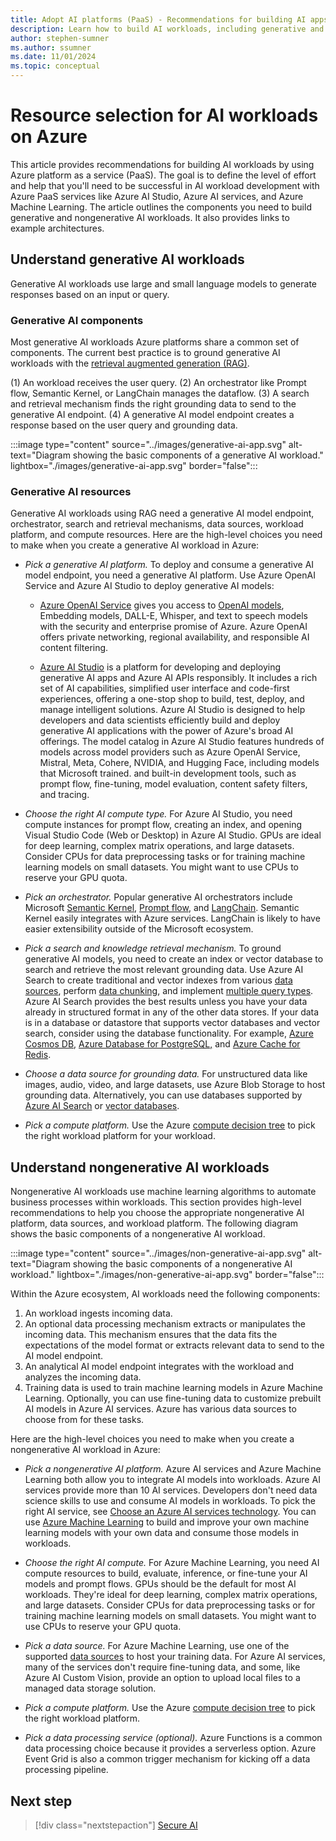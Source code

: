 ```yaml
---
title: Adopt AI platforms (PaaS) - Recommendations for building AI apps with Azure platforms
description: Learn how to build AI workloads, including generative and nongenerative AI apps, by using Azure PaaS services. Get detailed recommendations and architecture guides.
author: stephen-sumner
ms.author: ssumner
ms.date: 11/01/2024
ms.topic: conceptual
---
```


# Resource selection for AI workloads on Azure

This article provides recommendations for building AI workloads by using Azure platform as a service (PaaS). The goal is to define the level of effort and help that you'll need to be successful in AI workload development with Azure PaaS services like Azure AI Studio, Azure AI services, and Azure Machine Learning. The article outlines the components you need to build generative and nongenerative AI workloads. It also provides links to example architectures.

## Understand generative AI workloads

Generative AI workloads use large and small language models to generate responses based on an input or query. 

### Generative AI components

Most generative AI workloads Azure platforms share a common set of components. The current best practice is to ground generative AI workloads with the [retrieval augmented generation (RAG)](/azure/architecture/ai-ml/guide/rag/rag-solution-design-and-evaluation-guide).

(1) An workload receives the user query. (2) An orchestrator like Prompt flow, Semantic Kernel, or LangChain manages the dataflow. (3) A search and retrieval mechanism finds the right grounding data to send to the generative AI endpoint. (4) A generative AI model endpoint creates a response based on the user query and grounding data.

:::image type="content" source="../images/generative-ai-app.svg" alt-text="Diagram showing the basic components of a generative AI workload." lightbox="./images/generative-ai-app.svg" border="false":::

### Generative AI resources

Generative AI workloads using RAG need a generative AI model endpoint, orchestrator, search and retrieval mechanisms, data sources, workload platform, and compute resources. Here are the high-level choices you need to make when you create a generative AI workload in Azure:

- *Pick a generative AI platform.* To deploy and consume a generative AI model endpoint, you need a generative AI platform. Use Azure OpenAI Service and Azure AI Studio to deploy generative AI models:

    - [Azure OpenAI Service](/azure/ai-services/openai/overview) gives you access to [OpenAI models](/azure/ai-services/openai/concepts/models), Embedding models, DALL-E, Whisper, and text to speech models with the security and enterprise promise of Azure. Azure OpenAI offers private networking, regional availability, and responsible AI content filtering.

    - [Azure AI Studio](/azure/ai-studio/what-is-ai-studio) is a platform for developing and deploying generative AI apps and Azure AI APIs responsibly. It includes a rich set of AI capabilities, simplified user interface and code-first experiences, offering a one-stop shop to build, test, deploy, and manage intelligent solutions. Azure AI Studio is designed to help developers and data scientists efficiently build and deploy generative AI applications with the power of Azure's broad AI offerings. The model catalog in Azure AI Studio features hundreds of models across model providers such as Azure OpenAI Service, Mistral, Meta, Cohere, NVIDIA, and Hugging Face, including models that Microsoft trained. and built-in development tools, such as prompt flow, fine-tuning, model evaluation, content safety filters, and tracing.

- *Choose the right AI compute type.* For Azure AI Studio, you need compute instances for prompt flow, creating an index, and opening Visual Studio Code (Web or Desktop) in Azure AI Studio. GPUs are ideal for deep learning, complex matrix operations, and large datasets. Consider CPUs for data preprocessing tasks or for training machine learning models on small datasets. You might want to use CPUs to reserve your GPU quota.

- *Pick an orchestrator.* Popular generative AI orchestrators include Microsoft [Semantic Kernel](/semantic-kernel/overview/), [Prompt flow](https://microsoft.github.io/promptflow/index.html), and [LangChain](https://python.langchain.com/v0.2/docs/integrations/platforms/microsoft/). Semantic Kernel easily integrates with Azure services. LangChain is likely to have easier extensibility outside of the Microsoft ecosystem.

- *Pick a search and knowledge retrieval mechanism.* To ground generative AI models, you need to create an index or vector database to search and retrieve the most relevant grounding data. Use Azure AI Search to create traditional and vector indexes from various [data sources](/azure/search/search-indexer-overview#supported-data-sources), perform [data chunking](/azure/search/vector-search-integrated-vectorization), and implement [multiple query types](/azure/search/search-query-overview#types-of-queries). Azure AI Search provides the best results unless you have your data already in structured format in any of the other data stores. If your data is in a database or datastore that supports vector databases and vector search, consider using the database functionality. For example, [Azure Cosmos DB](/azure/cosmos-db/vector-database), [Azure Database for PostgreSQL,](/azure/postgresql/flexible-server/how-to-use-pgvector) and [Azure Cache for Redis](/azure/azure-cache-for-redis/cache-overview-vector-similarity).

- *Choose a data source for grounding data.* For unstructured data like images, audio, video, and large datasets, use Azure Blob Storage to host grounding data. Alternatively, you can use databases supported by [Azure AI Search](/azure/search/search-indexer-overview#supported-data-sources) or [vector databases](/dotnet/ai/conceptual/vector-databases#available-vector-database-solutions).

- *Pick a compute platform.* Use the Azure [compute decision tree](/azure/architecture/guide/technology-choices/compute-decision-tree) to pick the right workload platform for your workload.

## Understand nongenerative AI workloads

Nongenerative AI workloads use machine learning algorithms to automate business processes within workloads. This section provides high-level recommendations to help you choose the appropriate nongenerative AI platform, data sources, and workload platform. The following diagram shows the basic components of a nongenerative AI workload.

:::image type="content" source="../images/non-generative-ai-app.svg" alt-text="Diagram showing the basic components of a nongenerative AI workload." lightbox="./images/non-generative-ai-app.svg" border="false":::

Within the Azure ecosystem,  AI workloads need the following components:

1. An workload ingests incoming data.
1. An optional data processing mechanism extracts or manipulates the incoming data. This mechanism ensures that the data fits the expectations of the model format or extracts relevant data to send to the AI model endpoint. 
1. An analytical AI model endpoint integrates with the workload and analyzes the incoming data.
1. Training data is used to train machine learning models in Azure Machine Learning. Optionally, you can use fine-tuning data to customize prebuilt AI models in Azure AI services. Azure has various data sources to choose from for these tasks.

Here are the high-level choices you need to make when you create a nongenerative AI workload in Azure:

- *Pick a nongenerative AI platform.* Azure AI services and Azure Machine Learning both allow you to integrate AI models into workloads. Azure AI services provide more than 10 AI services. Developers don't need data science skills to use and consume AI models in workloads. To pick the right AI service, see [Choose an Azure AI services technology](/azure/architecture/data-guide/technology-choices/cognitive-services). You can use [Azure Machine Learning](/azure/machine-learning/overview-what-is-azure-machine-learning) to build and improve your own machine learning models with your own data and consume those models in workloads.

- *Choose the right AI compute.* For Azure Machine Learning, you need AI compute resources to build, evaluate, inference, or fine-tune your AI models and prompt flows. GPUs should be the default for most AI workloads. They're ideal for deep learning, complex matrix operations, and large datasets. Consider CPUs for data preprocessing tasks or for training machine learning models on small datasets. You might want to use CPUs to reserve your GPU quota.

- *Pick a data source.* For Azure Machine Learning, use one of the supported [data sources](/azure/machine-learning/how-to-access-data#supported-data-storage-service-types) to host your training data. For Azure AI services, many of the services don't require fine-tuning data, and some, like Azure AI Custom Vision, provide an option to upload local files to a managed data storage solution.

- *Pick a compute platform.* Use the Azure [compute decision tree](/azure/architecture/guide/technology-choices/compute-decision-tree) to pick the right workload platform.

- *Pick a data processing service (optional).* Azure Functions is a common data processing choice because it provides a serverless option. Azure Event Grid is also a common trigger mechanism for kicking off a data processing pipeline.

## Next step

> [!div class="nextstepaction"]
> [Secure AI](secure.md)
